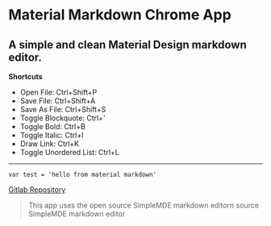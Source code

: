 # Material Markdown Chrome App

## A simple and clean Material Design markdown editor.


**Shortcuts**
- Open File: Ctrl+Shift+P
- Save File: Ctrl+Shift+A
- Save As File: Ctrl+Shift+S
- Toggle Blockquote: Ctrl+'
- Toggle Bold: Ctrl+B
- Toggle Italic: Ctrl+I
- Draw Link: Ctrl+K
- Toggle Unordered List: Ctrl+L

-----
```
var test = 'hello from material markdown'
```
[Gitlab Repository](https://gitlab.com/bernardodsanderson/material-markdown)

> This app uses the open source SimpleMDE markdown editorn source SimpleMDE markdown editor